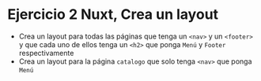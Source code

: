 # Ejercicio 2 Nuxt, Crea un layout

- Crea un layout para todas las páginas que tenga un `<nav>` y un `<footer>` y que cada uno de ellos tenga un `<h2>` que ponga `Menú` y `Footer` respectivamente
- Crea un layout para la página `catalogo` que solo tenga `<nav>` que ponga `Menú`
